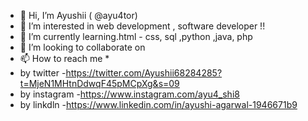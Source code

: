 - 👋 Hi, I’m Ayushii ( @ayu4tor)
- 👀 I’m interested in web development , software developer !!
- 🌱 I’m currently learning.html - css, sql ,python ,java, php
- 💞️ I’m looking to collaborate on
- 📫 How to reach me *
- by twitter -https://twitter.com/Ayushii68284285?t=MjeN1MHtnDdwqF45pMCpXg&s=09
- by instagram -https://www.instagram.com/ayu4_shi8
- by linkdln -https://www.linkedin.com/in/ayushi-agarwal-1946671b9


<!---
ayu4tor/ayu4tor is a ✨ special ✨ repository because its `README.md` (this file) appears on your GitHub profile.
You can click the Preview link to take a look at your changes.
--->
